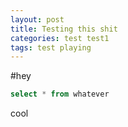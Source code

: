 ```yaml
---
layout: post
title: Testing this shit
categories: test test1
tags: test playing
---
```


#hey

```sql
select * from whatever
```

cool
